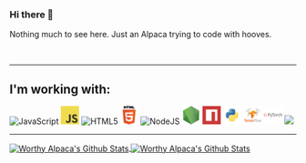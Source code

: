 ### Hi there 👋

Nothing much to see here. Just an Alpaca trying to code with hooves.

<br />

---

## I'm working with:

![JavaScript](https://img.shields.io/badge/javascript-%23323330.svg?style=for-the-badge&logo=javascript&logoColor=%23F7DF1E)
<a href="https://developer.mozilla.org/"><img height="32" src="https://raw.githubusercontent.com/github/explore/80688e429a7d4ef2fca1e82350fe8e3517d3494d/topics/javascript/javascript.png"></a>
![HTML5](https://img.shields.io/badge/html5-%23E34F26.svg?style=for-the-badge&logo=html5&logoColor=white)
<a href="https://developer.mozilla.org"><img height="32" src="https://raw.githubusercontent.com/github/explore/80688e429a7d4ef2fca1e82350fe8e3517d3494d/topics/html/html.png"></a>
![NodeJS](https://img.shields.io/badge/node.js-6DA55F?style=for-the-badge&logo=node.js&logoColor=white)
<a href="https://nodejs.com/"><img height="32" src="https://raw.githubusercontent.com/github/explore/80688e429a7d4ef2fca1e82350fe8e3517d3494d/topics/nodejs/nodejs.png"></a>
<a href="https://npmjs.org/"><img height="32" src="https://raw.githubusercontent.com/github/explore/80688e429a7d4ef2fca1e82350fe8e3517d3494d/topics/npm/npm.png"></a>
<a href="https://python.org/"><img height="32" src="https://raw.githubusercontent.com/github/explore/80688e429a7d4ef2fca1e82350fe8e3517d3494d/topics/python/python.png"></a>
<a href="https://tensorflow.org/"><img height="32" src="https://raw.githubusercontent.com/github/explore/80688e429a7d4ef2fca1e82350fe8e3517d3494d/topics/tensorflow/tensorflow.png"></a>
<a href="https://pytorch.org/"><img height="32" src="https://raw.githubusercontent.com/github/explore/80688e429a7d4ef2fca1e82350fe8e3517d3494d/topics/pytorch/pytorch.png"></a>
<a href="https://optuna.org/"><img height="32" src="https://raw.githubusercontent.com/github/explore/80688e429a7d4ef2fca1e82350fe8e3517d3494d/topics/optuna/optuna.png"></a>

---


<a href="https://github.com/anuraghazra/github-readme-stats">
    <img align="center" alt="Worthy Alpaca's Github Stats" src="https://github-readme-stats.vercel.app/api?username=Worthy-Alpaca&show_icons=true&hideborder=true&count_private=true&include_all_commits=true&theme=dark" />

</a>
<a href="https://github.com/anuraghazra/github-readme-stats">
    <img align="center" alt="Worthy Alpaca's Github Stats" src="https://github-readme-stats.vercel.app/api/top-langs/?username=Worthy-Alpaca&layout=compact&count_private=true&title_color=ffffff&text_color=22de09&icon_color=22de09&bg_color=000000" />
</a>


<!--
**Worthy-Alpaca/Worthy-Alpaca** is a ✨ _special_ ✨ repository because its `README.md` (this file) appears on your GitHub profile.

Here are some ideas to get you started:

- 🔭 I’m currently working on ...
- 🌱 I’m currently learning ...
- 👯 I’m looking to collaborate on ...
- 🤔 I’m looking for help with ...
- 💬 Ask me about ...
- 📫 How to reach me: ...
- 😄 Pronouns: ...
- ⚡ Fun fact: ...
-->
